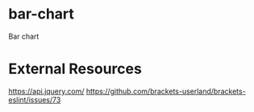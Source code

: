 # bar-chart
Bar chart


# External Resources
https://api.jquery.com/
https://github.com/brackets-userland/brackets-eslint/issues/73


